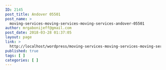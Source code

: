 ```yaml
---
ID: 2145
post_title: Andover 05501
post_name: >
  moving-services-moving-services-moving-services-andover-05501
author: mrgabonijeff@gmail.com
post_date: 2018-03-28 01:37:05
layout: page
link: >
  http://localhost/wordpress/moving-services-moving-services-moving-services-andover-05501/
published: true
tags: [ ]
categories: [ ]
---
```

